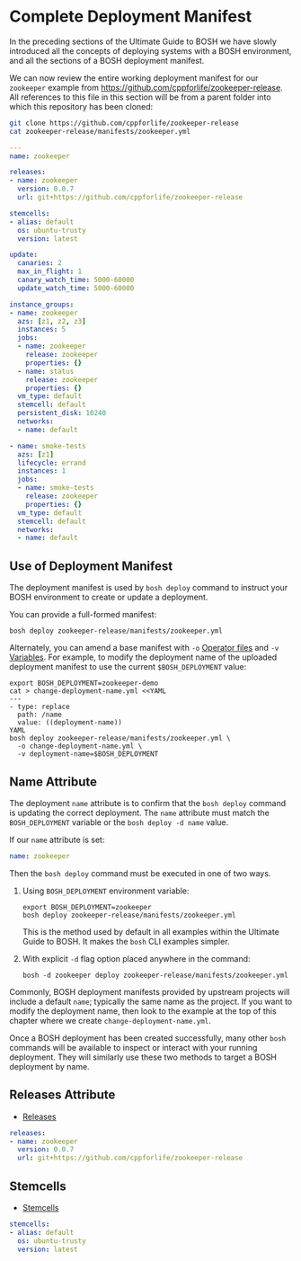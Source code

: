# Complete Deployment Manifest

In the preceding sections of the Ultimate Guide to BOSH we have slowly introduced all the concepts of deploying systems with a BOSH environment, and all the sections of a BOSH deployment manifest.

We can now review the entire working deployment manifest for our `zookeeper` example from https://github.com/cppforlife/zookeeper-release. All references to this file in this section will be from a parent folder into which this repository has been cloned:

```bash
git clone https://github.com/cppforlife/zookeeper-release
cat zookeeper-release/manifests/zookeeper.yml
```

```yaml
---
name: zookeeper

releases:
- name: zookeeper
  version: 0.0.7
  url: git+https://github.com/cppforlife/zookeeper-release

stemcells:
- alias: default
  os: ubuntu-trusty
  version: latest

update:
  canaries: 2
  max_in_flight: 1
  canary_watch_time: 5000-60000
  update_watch_time: 5000-60000

instance_groups:
- name: zookeeper
  azs: [z1, z2, z3]
  instances: 5
  jobs:
  - name: zookeeper
    release: zookeeper
    properties: {}
  - name: status
    release: zookeeper
    properties: {}
  vm_type: default
  stemcell: default
  persistent_disk: 10240
  networks:
  - name: default

- name: smoke-tests
  azs: [z1]
  lifecycle: errand
  instances: 1
  jobs:
  - name: smoke-tests
    release: zookeeper
    properties: {}
  vm_type: default
  stemcell: default
  networks:
  - name: default
```

## Use of Deployment Manifest

The deployment manifest is used by `bosh deploy` command to instruct your BOSH environment to create or update a deployment.

You can provide a full-formed manifest:

```
bosh deploy zookeeper-release/manifests/zookeeper.yml
```

Alternately, you can amend a base manifest with `-o` [Operator files](/deployment-updates/#operator-files) and `-v` [Variables](/deployment-updates/#deployment-manifest-variables). For example, to modify the deployment name of the uploaded deployment manifest to use the current `$BOSH_DEPLOYMENT` value:

```
export BOSH_DEPLOYMENT=zookeeper-demo
cat > change-deployment-name.yml <<YAML
---
- type: replace
  path: /name
  value: ((deployment-name))
YAML
bosh deploy zookeeper-release/manifests/zookeeper.yml \
  -o change-deployment-name.yml \
  -v deployment-name=$BOSH_DEPLOYMENT
```

## Name Attribute

The deployment `name` attribute is to confirm that the `bosh deploy` command is updating the correct deployment. The `name` attribute must match the `BOSH_DEPLOYMENT` variable or the `bosh deploy -d name` value.

If our `name` attribute is set:

```yaml
name: zookeeper
```

Then the `bosh deploy` command must be executed in one of two ways.

1. Using `BOSH_DEPLOYMENT` environment variable:

    ```
    export BOSH_DEPLOYMENT=zookeeper
    bosh deploy zookeeper-release/manifests/zookeeper.yml
    ```

    This is the method used by default in all examples within the Ultimate Guide to BOSH. It makes the `bosh` CLI examples simpler.

2. With explicit `-d` flag option placed anywhere in the command:

    ```
    bosh -d zookeeper deploy zookeeper-release/manifests/zookeeper.yml
    ```

Commonly, BOSH deployment manifests provided by upstream projects will include a default `name`; typically the same name as the project. If you want to modify the deployment name, then look to the example at the top of this chapter where we create `change-deployment-name.yml`.

Once a BOSH deployment has been created successfully, many other `bosh` commands will be available to inspect or interact with your running deployment. They will similarly use these two methods to target a BOSH deployment by name.

## Releases Attribute

* [Releases](/releases/)

```yaml
releases:
- name: zookeeper
  version: 0.0.7
  url: git+https://github.com/cppforlife/zookeeper-release
```

## Stemcells

* [Stemcells](/stemcells/#stemcells-in-deployment-manifests)

```yaml
stemcells:
- alias: default
  os: ubuntu-trusty
  version: latest
```
